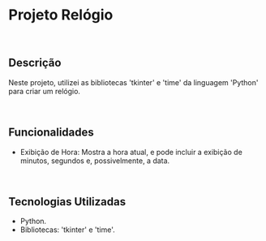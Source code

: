 <h1>Projeto Relógio</h1><br>

<h2>Descrição</h2>
<p>Neste projeto, utilizei as bibliotecas 'tkinter' e  'time' da linguagem 'Python' para criar um relógio.</p><br>

<h2>Funcionalidades</h2>
<ul>
 <li>Exibição de Hora: Mostra a hora atual, e pode incluir a exibição de minutos, segundos e, possivelmente, a data.</li>
</ul><br>

<h2>Tecnologias Utilizadas</h2>
<ul>
 <li>Python.</li>
 <li>Bibliotecas: 'tkinter' e 'time'.</li>
</ul>

